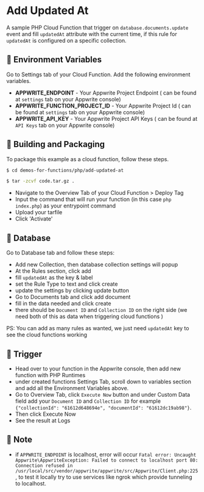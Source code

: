# Add Updated At

A sample PHP Cloud Function that trigger on `database.documents.update` event and fill `updatedAt` attribute with the current time, if this rule for `updatedAt` is configured on a specific collection.

## 📝 Environment Variables

Go to Settings tab of your Cloud Function. Add the following environment variables.

- **APPWRITE_ENDPOINT** - Your Appwrite Project Endpoint ( can be found at `settings` tab on your Appwrite console)
- **APPWRITE_FUNCTION_PROJECT_ID** - Your Appwrite Project Id ( can be found at `settings` tab on your Appwrite console)
- **APPWRITE_API_KEY** - Your Appwrite Project API Keys ( can be found at `API Keys` tab on your Appwrite console)

## 🚀 Building and Packaging

To package this example as a cloud function, follow these steps.

```bash
$ cd demos-for-functions/php/add-updated-at

$ tar -zcvf code.tar.gz .
```

- Navigate to the Overview Tab of your Cloud Function > Deploy Tag
- Input the command that will run your function (in this case `php index.php`) as your entrypoint command
- Upload your tarfile
- Click 'Activate'

## 💽 Database

Go to Database tab and follow these steps:

- Add new Collection, then database collection settings will popup
- At the Rules section, click add
- fill `updatedAt` as the key & label
- set the Rule Type to text and click create
- update the settings by clicking update button
- Go to Documents tab and click add document
- fill in the data needed and click create
- there should be `Document ID` and `Collection ID` on the right side (we need both of this as data when triggering cloud functions )

PS: You can add as many rules as wanted, we just need `updatedAt` key to see the cloud functions working

## 🎯 Trigger

- Head over to your function in the Appwrite console, then add new function with PHP Runtimes
- under created functions Settings Tab, scroll down to variables section and add all the Environment Variables above.
- Go to Overview Tab, click `Execute Now` button and under Custom Data field add your `Document ID` and `Collection ID` for example `{"collectionId": "61612d648694e", "documentId": "61612dc19ab98"}`.
- Then click Execute Now
- See the result at Logs

## 📓 Note

- if `APPWRITE_ENDPOINT` is localhost, error will occur `Fatal error: Uncaught Appwrite\AppwriteException: Failed to connect to localhost port 80: Connection refused in /usr/local/src/vendor/appwrite/appwrite/src/Appwrite/Client.php:225`, to test it locally try to use services like ngrok which provide tunneling to localhost.
